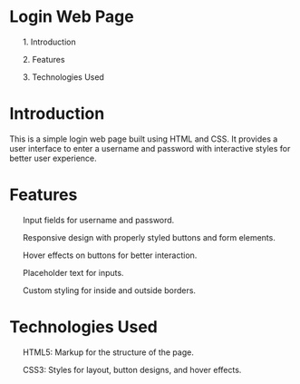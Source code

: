 <h1> Login Web Page </h1>

<ul>
    1. Introduction
</ul>
<ul>
    2. Features
</ul>
<ul>
    3. Technologies Used
</ul>

<h1> Introduction </h1>

<p>
   This is a simple login web page built using HTML and CSS. It provides a user interface to enter a username and password with interactive styles for better user experience. 
</p>

<h1> Features </h1>

<ul>
    Input fields for username and password.
</ul>
<ul>
    Responsive design with properly styled buttons and form elements.
</ul>
<ul>
    Hover effects on buttons for better interaction.
</ul>
<ul>
    Placeholder text for inputs.
</ul>
<ul>
    Custom styling for inside and outside borders.
</ul>

<h1>Technologies Used </h1>

<ul>
    HTML5: Markup for the structure of the page.
</ul>
<ul>
    CSS3: Styles for layout, button designs, and hover effects.
</ul>
